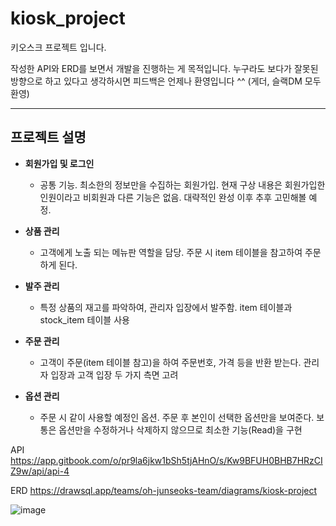 # kiosk_project
키오스크 프로젝트 입니다. 

작성한 API와 ERD를 보면서 개발을 진행하는 게 목적입니다. 누구라도 보다가 잘못된 방향으로 하고 있다고 생각하시면 피드백은 언제나 환영입니다 ^^ (게더, 슬랙DM 모두 환영)  

--- 

## 프로젝트 설명

- **회원가입 및 로그인**

  -   공통 기능. 최소한의 정보만을 수집하는 회원가입. 현재 구상 내용은 회원가입한 인원이라고 비회원과 다른 기능은 없음.
    대략적인 완성 이후 추후 고민해볼 예정.

- **상품 관리**

  -   고객에게 노출 되는 메뉴판 역할을 담당. 주문 시 item 테이블을 참고하여 주문하게 된다. 

- **발주 관리**

  -   특정 상품의 재고를 파악하여, 관리자 입장에서 발주함. item 테이블과 stock_item 테이블 사용 
   
- **주문 관리**

  -   고객이 주문(item 테이블 참고)을 하여 주문번호, 가격 등을 반환 받는다. 관리자 입장과 고객 입장 두 가지 측면 고려

- **옵션 관리**

  -   주문 시 같이 사용할 예정인 옵션. 주문 후 본인이 선택한 옵션만을 보여준다. 보통은 옵션만을 수정하거나 삭제하지 않으므로 최소한 기능(Read)을 구현 

API
https://app.gitbook.com/o/pr9la6jkw1bSh5tjAHnO/s/Kw9BFUH0BHB7HRzCIZ9w/api/api-4

ERD
https://drawsql.app/teams/oh-junseoks-team/diagrams/kiosk-project

![image](https://github.com/KORjunseok/kiosk_project/assets/131343782/9971caa4-7748-4ecd-ae6b-9d328dc091ed)
